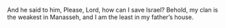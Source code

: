 And he said to him, Please, Lord, how can I save Israel? Behold, my clan is the weakest in Manasseh, and I am the least in my father’s house.
